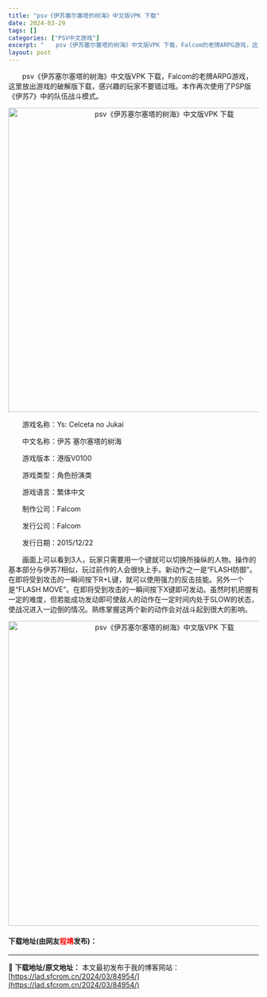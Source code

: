 ```yaml
---
title: "psv《伊苏塞尔塞塔的树海》中文版VPK 下载"
date: 2024-03-29
tags: []
categories: ["PSV中文游戏"]
excerpt: "　　psv《伊苏塞尔塞塔的树海》中文版VPK 下载，Falcom的老牌ARPG游戏，这里放出游戏的破解版下载，感兴趣的玩家不要错过哦。本作再次使用了PSP版《伊苏7》中的队伍战斗模式。 　　游戏名称：Ys: Celceta no Jukai 　　中文名称：伊苏 塞尔塞塔的树海 　　游戏版本：港版V0&hellip;"
layout: post
---
```


 <p>　　psv《伊苏塞尔塞塔的树海》中文版VPK 下载，Falcom的老牌ARPG游戏，这里放出游戏的破解版下载，感兴趣的玩家不要错过哦。本作再次使用了PSP版《伊苏7》中的队伍战斗模式。</p> <p align="center"><img align="" border="0" src="https://lad.sfcrom.cn/wp-content/uploads/2024/03/20240329_66066c622c660.png" width="612" alt="psv《伊苏塞尔塞塔的树海》中文版VPK 下载" /></p> <p>　　游戏名称：Ys: Celceta no Jukai</p> <p>　　中文名称：伊苏 塞尔塞塔的树海</p> <p>　　游戏版本：港版V0100</p> <p>　　游戏类型：角色扮演类</p> <p>　　游戏语言：繁体中文</p> <p>　　制作公司：Falcom</p> <p>　　发行公司：Falcom</p> <p>　　发行日期：2015/12/22</p> <p>　　画面上可以看到3人，玩家只需要用一个键就可以切换所操纵的人物。操作的基本部分与伊苏7相似，玩过前作的人会很快上手。新动作之一是&ldquo;FLASH防御&rdquo;。在即将受到攻击的一瞬间按下R+L键，就可以使用强力的反击技能。另外一个是&ldquo;FLASH MOVE&rdquo;。在即将受到攻击的一瞬间按下X键即可发动。虽然时机把握有一定的难度，但若能成功发动即可使敌人的动作在一定时间内处于SLOW的状态，使战况进入一边倒的情况。熟练掌握这两个新的动作会对战斗起到很大的影响。</p> <p align="center"><img align="" border="0" src="https://lad.sfcrom.cn/wp-content/uploads/2024/03/20240329_66066c645b47f.png" width="613" alt="psv《伊苏塞尔塞塔的树海》中文版VPK 下载" /></p> <p><h4>下载地址(由网友<font color="red">程靖</font>发布)：</h4></p> 

---
📖 **下载地址/原文地址：** 本文最初发布于我的博客网站：[https://lad.sfcrom.cn/2024/03/84954/](https://lad.sfcrom.cn/2024/03/84954/)
